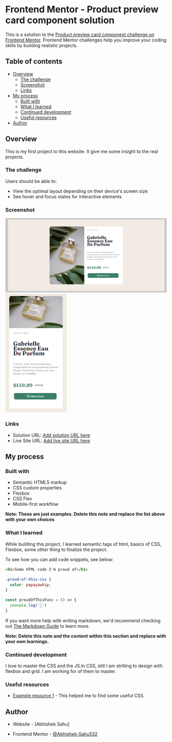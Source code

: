 # Frontend Mentor - Product preview card component solution

This is a solution to the [Product preview card component challenge on Frontend Mentor](https://www.frontendmentor.io/challenges/product-preview-card-component-GO7UmttRfa). Frontend Mentor challenges help you improve your coding skills by building realistic projects. 

## Table of contents

- [Overview](#overview)
  - [The challenge](#the-challenge)
  - [Screenshot](#screenshot)
  - [Links](#links)
- [My process](#my-process)
  - [Built with](#built-with)
  - [What I learned](#what-i-learned)
  - [Continued development](#continued-development)
  - [Useful resources](#useful-resources)
- [Author](#author)

## Overview
This is my first project to this website. It give me some insight to the real projects.

### The challenge

Users should be able to:

- View the optimal layout depending on their device's screen size
- See hover and focus states for interactive elements

### Screenshot

![desktop solution](/solutions/desktop-solution.png)
![mobile solution](/solutions/mobile-solution.png)


### Links

- Solution URL: [Add solution URL here](https://github.com/Abhishek-Sahu532/product-Preview-component-frontEndMentor.git)
- Live Site URL: [Add live site URL here](https://abhishek-sahu532.github.io/product-Preview-component-frontEndMentor/)

## My process

### Built with

- Semantic HTML5 markup
- CSS custom properties
- Flexbox
- CSS Flex
- Mobile-first workflow


**Note: These are just examples. Delete this note and replace the list above with your own choices**

### What I learned

While building this project, I learned semantic tags of html, basics of CSS, Flexbox, some other thing to finalize the project.

To see how you can add code snippets, see below:

```html
<h1>Some HTML code I'm proud of</h1>
```
```css
.proud-of-this-css {
  color: papayawhip;
}
```
```js
const proudOfThisFunc = () => {
  console.log('🎉')
}
```

If you want more help with writing markdown, we'd recommend checking out [The Markdown Guide](https://www.markdownguide.org/) to learn more.

**Note: Delete this note and the content within this section and replace with your own learnings.**

### Continued development

I love to master the CSS and the JS.In CSS, still I am strilling to design with flexbox and grid. I am working for of them to master.

### Useful resources

- [Example resource 1](https://www.w3schools.com/) - This helped me to find some useful CSS.
## Author

- Website - [Abhishek Sahu]

- Frontend Mentor - [@Abhishek-Sahu532](https://www.frontendmentor.io/profile/Abhishek-Sahu532)


